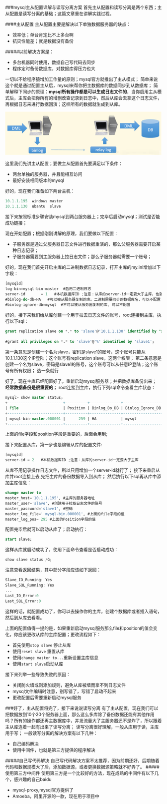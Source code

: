 ###mysql主从配置详解与读写分离方案
 首先主从配置和读写分离是两个东西；主从配置是读写分离的基础；这篇文章重在讲解实践过程。
 
####主从配置
主从配置主要是解决以下单独数据服务器的缺点：
- 效率低；单台肯定比不上多台啊
- 抗灾性能差；就是数据没有备份

#####以前解决方案是：

* 多台机器同时使用，数据自己写代码去同步
* 程序定时备份数据库，对数据库得压力也大

一切以不给程序猿增加工作量的原则；mysql官方就推出了主从模式；
简单来说这个就是通过配置主从后，mysql来帮你把主数据库的数据同步到从数据库；
简单解释下同步的原理：**mysql所有操作都是可以生成日志文件的**，当你启用主从模式后，主库会把你所有的增删改查记录到日志中，然后从库会去拿这个日志文件，再根据日志来进行数据回演；这样所有的数据就生成到从库。

![mysql同步原理](./20180316140658.png)

这里我们先讲主从配置；要做主从配置首先要满足以下条件：
- 两台单独的服务器，并且能相互访问
- 最好安装相同版本的mysql

好的，现在我们准备如下两台主机：
```js
10.1.1.195	windows	master
10.1.1.130	ubantu	slave
```
接下来按照标准步骤安装mysql到两台服务器上；完毕后启动mysql；测试是否能成功链接；

现在开始配置；根据刚刚讲解的原理，我们要做以下配置：
* 子服务器是通过父服务器日志文件进行数据重演的，那么父服务器需要开启某种日志记录；
* 子服务器需要到主服务器上拉日志文件；那么子服务器就需要一个账号；

好的，现在我们首先开启主库的二进制数据日志记录，打开主库的my.ini增加以下字段：
```js
[mysqld]
log-bin=mysql-bin-master  #启用二进制日志
server-id       = 1   #本机数据库ID ;注意：从库的server-id一定要大于主库，也就是说从库的server-id只能>=1
#binlog-do-db=HA   #可以被从服务器复制的库。二进制需要同步的数据库名，可以不配置
#binlog-ignore-db=mysql  #不可以被从服务器复制的库, 可以不配置
```

好的，接下来我们给从库创建一个用于拉去日志文件的账号，root连接到主库，执行以下sql：
```sql
grant replication slave on *.* to 'slave'@'10.1.1.130' identified by "slave1";

#grant all privileges on *.* to 'slave'@'%' identified by 'slave1';

```
第一条意思是创建一个名为slave，密码是slave1的账号，这个账号只能从10.1.1.130这个IP登陆；这个账号有replication slave，这两个权限；
第二条意思是创建一个名为slave，密码是slave1的账号，这个账号可以从任意IP登陆；这个账号有所有权限；
选一条就行

好了，现在主库已经配置好了。重新启动mysql服务器；并把数据库备份出来；
**经常数据备份是很重要的**；
root连接到主库，执行下列sql命令查看主库状态：
```sql
mysql> show master status;
+-------------------------+----------+--------------+------------------+
| File                    | Position | Binlog_Do_DB | Binlog_Ignore_DB |
+-------------------------+----------+--------------+------------------+
| mysql-bin-master.000001 |      259 | HA           | mysql            |
+-------------------------+----------+--------------+------------------+
```
上面的file字段和position字段是重要的，后面会用到;

接下来配置从库，第一步也是编辑从库的配置文件:
```js
[mysqld]
server-id = 2   #本机数据库ID ;注意：从库的server-id一定要大于主库
```
从库不用记录操作日志文件，所以只用增加一个server-id就行了；
接下来重启从库并root连接上去,先把主库的备份数据导入到从库；
然后执行以下sql再从库中添加主库信息：
```sql
change master to
master_host='10.1.1.195', #主库的服务器地址
master_user='slave', #创建用于拉取日志文件的账号
master_password='slave1', #密码
master_log_file=' mysql-bin.000001', #上面的file字段的值
master_log_pos= 295 #上面的Position字段的值
```

配置完毕后就可以启动从库了；启动执行：
```sql
start slave;
```
这样从库就启动成功了，使用下面命令查看是否启动成功：
```sql
show slave status /G;
```
注意查看返回结果，其中部分字段应该如下返回：
```js
Slave_IO_Running: Yes
Slave_SQL_Running: Yes
...
Last_IO_Error:0
Last_SQL_Error:0
```
这样的话，就配置成功了，你可以去操作你的主库，创建个数据库或者插入语句，然后到从库去看看。

上面的配置值得一提的是，如果重新启动mysql服务那么file和position的值会变化，你应该更改从库的主库配置；更改流程如下：
- 首先使用`stop slave` 停止从库
- 使用`reset slave` 重置从库
- 使用`change master to...`重新设置主库信息
- 使用`start slave`启动从库

接下来列举一些导致失败的原因：
- 关闭防火墙或则添加规则，避免从库被墙而拿不到日志文件
- mysql文件编辑时注意，别写错了，写错了启动不起来
- 更改配置后需要重新启动mysql服务

###好了，主从配置将完了，接下来说说读写分离
有了主从配置，现在我们可以把数据放到10个20个服务器上面，那么这么多库除了备份数据还能有其他作用吗？所有的操作都还再主数据库中，并发流量大了主服务器还不是炸了，所以跟着主从库连着一起有出来了读写分离；
读写分离很好理解，一般从库用于读，主库用于写；
一般读写分离的解决方案有以下几种：
- 自己编码解决
- 使用中间件，也就是第三方提供的程序解决

#####自己写代码解决
自己写代码解决方案不太推荐，因为前期还好，后期随着代码和数据规模大了后，添加数据源，或者更换数据源策略就不好弄了。
#####使用第三方中间件
使用第三方是一个比较好的方法，现在成熟的中间件有以下几个，感兴趣的自己baidu
- mysql-proxy,mysql官方提供了
- Amoeba，阿里开源的一款，现在用于项目中








